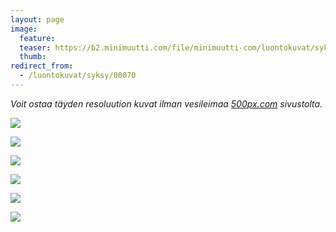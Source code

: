 ```yaml
---
layout: page
image:
  feature:
  teaser: https://b2.minimuutti.com/file/minimuutti-com/luontokuvat/syksy/DSC53320-245px.jpg
  thumb:
redirect_from:
  - /luontokuvat/syksy/00070
---
```


*Voit ostaa täyden resoluution kuvat ilman vesileimaa [500px.com](https://500px.com/minimuutticom/galleries/landscapes-and-sunsets) sivustolta.*

[![](https://b2.minimuutti.com/file/minimuutti-com/luontokuvat/syksy/DSC53413-800px.jpg)](https://dl.dropboxusercontent.com/sh/ea1wtnz7z734o12/AAD4TIJhLiRGEJYkuV-AwZXMa/luontokuvat/syksy/DSC53413.jpg)

[![](https://b2.minimuutti.com/file/minimuutti-com/luontokuvat/syksy/DSC53347-800px.jpg)](https://dl.dropboxusercontent.com/sh/ea1wtnz7z734o12/AABT5PybUhV7cVu5OgTtxZOda/luontokuvat/syksy/DSC53347.jpg)

[![](https://b2.minimuutti.com/file/minimuutti-com/luontokuvat/syksy/DSC53320-800px.jpg)](https://dl.dropboxusercontent.com/sh/ea1wtnz7z734o12/AAD7IDiTk6wyuBG73irrfa18a/luontokuvat/syksy/DSC53320.jpg)

[![](https://b2.minimuutti.com/file/minimuutti-com/luontokuvat/syksy/DSC53392-800px.jpg)](https://dl.dropboxusercontent.com/sh/ea1wtnz7z734o12/AADwTgf6jsQVXqSEq2BZPsyra/luontokuvat/syksy/DSC53392.jpg)

[![](https://b2.minimuutti.com/file/minimuutti-com/luontokuvat/syksy/DSC53512-800px.jpg)](https://dl.dropboxusercontent.com/sh/ea1wtnz7z734o12/AADJ2r3d4zgym8LVRy1w8fJ_a/luontokuvat/syksy/DSC53512.jpg)

[![](https://b2.minimuutti.com/file/minimuutti-com/luontokuvat/syksy/DSC53513-800px.jpg)](https://dl.dropboxusercontent.com/sh/ea1wtnz7z734o12/AADExFCyUZXeW0B8WMyIaXzya/luontokuvat/syksy/DSC53513.jpg)
